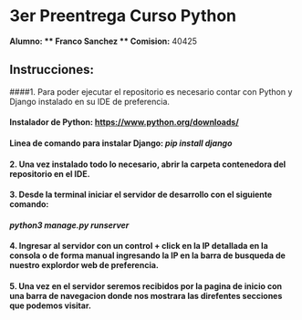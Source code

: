# 3er Preentrega Curso Python 

**Alumno: ** Franco Sanchez
** Comision:** 40425

## Instrucciones:
####1.  Para poder ejecutar el repositorio es necesario contar con Python y Django instalado en su IDE de preferencia. 
#### Instalador de Python: https://www.python.org/downloads/
#### Linea de comando para instalar Django:  *pip install django*
#### 2. Una vez instalado todo lo necesario, abrir la carpeta contenedora del repositorio en el IDE.
#### 3. Desde la terminal iniciar el servidor de desarrollo con el siguiente comando:
#### *python3 manage.py runserver*
#### 4. Ingresar al servidor con un control + click en la IP detallada en la consola o de forma manual ingresando la IP en la barra de busqueda de nuestro explordor web de preferencia.
#### 5. Una vez en el servidor seremos recibidos por la pagina de inicio con una barra de navegacion donde nos mostrara las direfentes secciones que podemos visitar.

